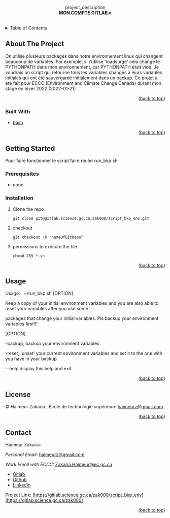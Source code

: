   <p align="center">
    project_description
    <br />
    <a href="https://gitlab.science.gc.ca/zak000"><strong>MON COMPTE GITLAB »</strong></a>
    <br />
    <br />
  </p>
</div>



<!-- TABLE OF CONTENTS -->
<details>
  <summary>Table of Contents</summary>
  <ol>
    <li>
      <a href="#about-the-project">About The Project</a>
      <ul>
        <li><a href="#built-with">Built With</a></li>
      </ul>
    </li>
    <li>
      <a href="#getting-started">Getting Started</a>
      <ul>
        <li><a href="#prerequisites">Prerequisites</a></li>
        <li><a href="#installation">Installation</a></li>
      </ul>
    </li>
    <li><a href="#usage">Usage</a></li>
    <li><a href="#license">License</a></li>
    <li><a href="#contact">Contact</a></li>
  </ol>
</details>



<!-- ABOUT THE PROJECT -->
## About The Project
On utilise plusieurs packages dans notre environnement linux qui changent beaucoup de variables. Par exemple,
si j'utilise 'loadsurge' cela change le PYTHONPATH dans mon environnement, car PYTHONPATH était vide. Je voudrais un 
script qui retourne tous les variables changés à leurs variables initiales qui ont été sauvergardé initialement dans un
backup. Ce projet a été fait pour ECCC (Environment and Climate Change Canada) durant mon stage en hiver 2022 (2022-01-21)

<p align="right">(<a href="#top">back to top</a>)</p>



### Built With

* [bash](https://www.gnu.org/software/bash/)

<p align="right">(<a href="#top">back to top</a>)</p>

<!-- GETTING STARTED -->
## Getting Started
Pour faire fonctionner le script faire rouler run_bkp.sh
### Prerequisites
* none

### Installation
1. Clone the repo
   ```
   git clone git@gitlab.science.gc.ca:zak000/script_bkp_env.git
   ```
2. checkout
   ```
   git checkout -b "nameOfGitRepo"
   ```
3. permissions to execute the file
   ```
   chmod 755 *.sh
   ```
<p align="right">(<a href="#top">back to top</a>)</p>

<!-- USAGE EXAMPLES -->
## Usage
Usage: . ~/run_bkp.sh [OPTION]

Keep a copy of your initial environment variables and you are also able to reset your variables after you use some

packages that change your initial variables. Pls backup your environment variables first!!!

[OPTION]

  -backup, backup your environment variables

  -reset,  'unset' your current environment variables and set it to the one with you have in your backup

  --help    display this help and exit
  

<p align="right">(<a href="#top">back to top</a>)</p>


<!-- LICENSE -->
## License

© Haimeur Zakaria , École de technologie supérieure <haimeurz@gmail.com> 

<p align="right">(<a href="#top">back to top</a>)</p>



<!-- CONTACT -->
## Contact

Haimeur Zakaria-

*Personal Email:*
    <haimeurz@gmail.com>

*Work Email with ECCC:*
    <Zakaria.Haimeur@ec.gc.ca>

* [Gitlab](https://gitlab.science.gc.ca/zak000)
* [Github](https://github.com/haimeurz)
* [LinkedIn](linkedin.com/in/haimeur-zakaria/)




Project Link: [https://gitlab.science.gc.ca/zak000/script_bkp_env](https://gitlab.science.gc.ca/zak000)

<p align="right">(<a href="#top">back to top</a>)</p>

